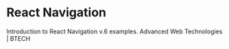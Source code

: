# React Navigation

Introduction to React Navigation v.6 examples.
Advanced Web Technologies | BTECH